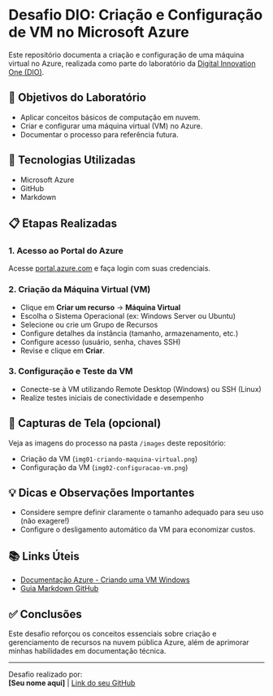 # Desafio DIO: Criação e Configuração de VM no Microsoft Azure

Este repositório documenta a criação e configuração de uma máquina virtual no Azure, realizada como parte do laboratório da [Digital Innovation One (DIO)](https://dio.me).

## 📌 Objetivos do Laboratório
- Aplicar conceitos básicos de computação em nuvem.
- Criar e configurar uma máquina virtual (VM) no Azure.
- Documentar o processo para referência futura.

## 🚀 Tecnologias Utilizadas
- Microsoft Azure
- GitHub
- Markdown

## 📋 Etapas Realizadas

### 1. Acesso ao Portal do Azure
Acesse [portal.azure.com](https://portal.azure.com/) e faça login com suas credenciais.

### 2. Criação da Máquina Virtual (VM)
- Clique em **Criar um recurso** → **Máquina Virtual**
- Escolha o Sistema Operacional (ex: Windows Server ou Ubuntu)
- Selecione ou crie um Grupo de Recursos
- Configure detalhes da instância (tamanho, armazenamento, etc.)
- Configure acesso (usuário, senha, chaves SSH)
- Revise e clique em **Criar**.

### 3. Configuração e Teste da VM
- Conecte-se à VM utilizando Remote Desktop (Windows) ou SSH (Linux)
- Realize testes iniciais de conectividade e desempenho

## 📸 Capturas de Tela (opcional)
Veja as imagens do processo na pasta `/images` deste repositório:
- Criação da VM (`img01-criando-maquina-virtual.png`)
- Configuração da VM (`img02-configuracao-vm.png`)

## 💡 Dicas e Observações Importantes
- Considere sempre definir claramente o tamanho adequado para seu uso (não exagere!)
- Configure o desligamento automático da VM para economizar custos.

## 📚 Links Úteis
- [Documentação Azure - Criando uma VM Windows](https://learn.microsoft.com/pt-br/azure/virtual-machines/windows/quick-create-portal)
- [Guia Markdown GitHub](https://docs.github.com/pt/get-started/writing-on-github)

## ✅ Conclusões
Este desafio reforçou os conceitos essenciais sobre criação e gerenciamento de recursos na nuvem pública Azure, além de aprimorar minhas habilidades em documentação técnica.

---

Desafio realizado por:  
**[Seu nome aqui]** | [Link do seu GitHub](https://github.com/seuusuario)

